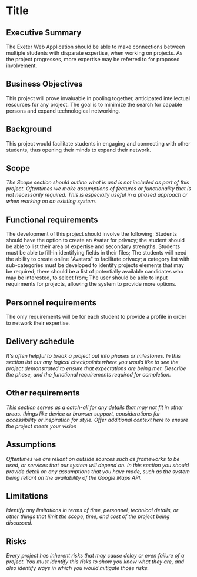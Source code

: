# Title

## Executive Summary

The Exeter Web Application should be able to make connections between multiple students with disparate expertise, when working on projects. As the project progresses, more expertise may be referred to for proposed involvement.

## Business Objectives

This project will prove invaluable in pooling together, anticipated intellectual resources for any project. The goal is to minimize the search for capable persons and expand technological networking.

## Background

This project would facilitate students in engaging and connecting with other students, thus opening their minds to expand their network.

## Scope

*The Scope section should outline what is and is not included as part of this project.  Oftentimes we make assumptions of features or functionality that is not necessarily required.  This is especially useful in a phased approach or when working on an existing system.*

## Functional requirements

The development of this project should involve the following:
Students should have the option to create an Avatar for privacy; the student should be able to list their area of expertise and secondary strengths. Students must be able to fill-in identifying fields in their files; The students will need the ability to create online "Avatars" to facilitate privacy; a category list with sub-categories must be developed to identify projects elements that may be required; there should be a list of potentially available candidates who may be interested, to select from; The user should be able to input requirments for projects, allowing the system to provide more options.

## Personnel requirements
The only requirements will be for each student to provide a profile in order to network their expertise.
## Delivery schedule

*It's often helpful to break a project out into phases or milestones.  In this section list out any logical checkpoints where you would like to see the project demonstrated to ensure that expectations are being met.  Describe the phase, and the functional requirements required for completion.*

## Other requirements

*This section serves as a catch-all for any details that may not fit in other areas.  things like device or browser support, considerations for accessibility or inspiration for style.  Offer additional context here to ensure the project meets your vision*

## Assumptions

*Oftentimes we are reliant on outside sources such as frameworks to be used, or services that our system will depend on.  In this section you should provide detail on any assumptions that you have made, such as the system being reliant on the availability of the Google Maps API.*

## Limitations

*Identify any limitations in terms of time, personnel, technical details, or other things that limit the scope, time, and cost of the project being discussed.*

## Risks

*Every project has inherent risks that may cause delay or even failure of a project.  You must identify this risks to show you know what they are, and also identify ways in which you would mitigate those risks.*
